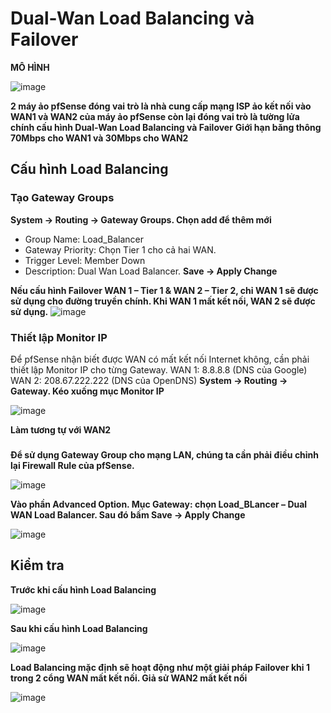 # Dual-Wan Load Balancing và Failover
**MÔ HÌNH**

![image](https://github.com/user-attachments/assets/f585039e-0a51-412e-beb2-6357464b5c5d)

**2 máy ảo pfSense đóng vai trò là nhà cung cấp mạng ISP ảo kết nối vào WAN1 và WAN2 của máy ảo pfSense còn lại đóng vai trò là tường lửa chính cấu hình Dual-Wan Load Balancing và Failover**
**Giới hạn băng thông 70Mbps cho WAN1 và 30Mbps cho WAN2**
## Cấu hình Load Balancing
### Tạo Gateway Groups
**System -> Routing -> Gateway Groups. Chọn add để thêm mới**
- Group Name: Load_Balancer
- Gateway Priority: Chọn Tier 1 cho cả hai WAN. 
- Trigger Level: Member Down
- Description: Dual Wan Load Balancer.
**Save -> Apply Change**
  
**Nếu cấu hình Failover WAN 1 – Tier 1 & WAN 2 – Tier 2, chỉ WAN 1 sẽ được sử dụng cho đường truyền chính. Khi WAN 1 mất kết nối, WAN 2 sẽ được sử dụng.**
![image](https://github.com/user-attachments/assets/47cd0c32-1beb-4425-acf6-40e12bb35c26)

### Thiết lập Monitor IP
Để pfSense nhận biết được WAN có mất kết nối Internet không, cần phải thiết lập Monitor IP cho từng Gateway.
WAN 1: 8.8.8.8 (DNS của Google)
WAN 2: 208.67.222.222 (DNS của OpenDNS)
**System -> Routing -> Gateway. Kéo xuống mục Monitor IP**

![image](https://github.com/user-attachments/assets/121772b3-5d57-42cb-ab53-659541eacfc2)

**Làm tương tự với WAN2**

### 
**Để sử dụng Gateway Group cho mạng LAN, chúng ta cần phải điều chỉnh lại Firewall Rule của pfSense.**

![image](https://github.com/user-attachments/assets/49287b80-0ab1-4333-a859-be94eb1dc4c9)

**Vào phần Advanced Option. Mục Gateway: chọn Load_BLancer – Dual WAN Load Balancer. Sau đó bấm Save -> Apply Change**

![image](https://github.com/user-attachments/assets/4156e7f9-b071-4283-948f-d65cba9cd930)

## Kiểm tra
**Trước khi cấu hình Load Balancing**

![image](https://github.com/user-attachments/assets/6c242c7a-dea3-4b6b-9100-735b8663b970)

**Sau khi cấu hình Load Balancing**

![image](https://github.com/user-attachments/assets/1a91fc28-0e09-405b-ba56-082dc1ad6851)

**Load Balancing mặc định sẽ hoạt động như một giải pháp Failover khi 1 trong 2 cổng WAN mất kết nối. Giả sử WAN2 mất kết nối**

![image](https://github.com/user-attachments/assets/1cc50e22-5a0c-4c08-a02f-97b0d3a9766c)

